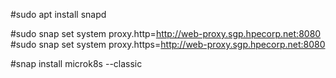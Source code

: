 #sudo apt install snapd

#sudo snap set system proxy.http=http://web-proxy.sgp.hpecorp.net:8080
#sudo snap set system proxy.https=http://web-proxy.sgp.hpecorp.net:8080

#snap install microk8s --classic
